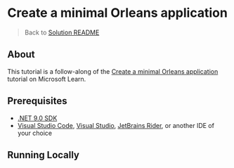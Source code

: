 ﻿# Create a minimal Orleans application
> Back to [Solution README](../README.md)

## About
This tutorial is a follow-along of the [Create a minimal Orleans application](https://learn.microsoft.com/en-us/dotnet/orleans/tutorials-and-samples/tutorial-1) tutorial on Microsoft Learn.

## Prerequisites
- [.NET 9.0 SDK](https://dotnet.microsoft.com/download/dotnet/9.0)
- [Visual Studio Code](https://code.visualstudio.com/), [Visual Studio](https://visualstudio.microsoft.com/), [JetBrains Rider](https://www.jetbrains.com/rider/), or another IDE of your choice

## Running Locally
